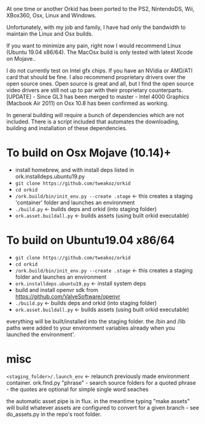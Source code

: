At one time or another Orkid has been ported to the PS2, NintendoDS, Wii, XBox360, Osx, Linux and Windows.

Unfortunately, with my job and family, I have had only the bandwidth to maintain the Linux and Osx builds.

If you want to minimize any pain, right now I would recommend Linux (Ubuntu 19.04 x86/64). The MacOsx build is only tested with latest Xcode on Mojave..

I do not currently test on Intel gfx chips. If you have an NVidia or AMD/ATI card that should be fine. I also recommend proprietary drivers over the open source ones. Open source is great and all, but I find the open source video drivers are still not up to par with their proprietary counterparts.
[UPDATE] - Since GL3 has been merged to master - Intel 4000 Graphics (Macbook Air 2011) on Osx 10.8 has been confirmed as working.

In general building will require a bunch of dependencies which are not included. There is a script included that automates the downloading, building and installation of these dependencies.

To build on Osx Mojave (10.14)+
==================================
* install homebrew, and with install deps listed in ork.installdeps.ubuntu19.py
* ```git clone https://github.com/tweakoz/orkid```
* ```cd orkid```
* ```/ork.build/bin/init_env.py --create .stage``` <- this creates a staging 'container' folder and launches an environment
* ```./build.py``` <- builds deps and orkid (into staging folder)
* ```ork.asset.buildall.py``` <- builds assets (using built orkid executable)

To build on Ubuntu19.04 x86/64
==================================
* ```git clone https://github.com/tweakoz/orkid```
* ```cd orkid```
* ```/ork.build/bin/init_env.py --create .stage``` <- this creates a staging folder and launches an environment
* ```ork.installdeps.ubuntu19.py``` <- install system deps
* build and install openvr sdk from https://github.com/ValveSoftware/openvr
* ```./build.py``` <- builds deps and orkid (into staging folder)
* ```ork.asset.buildall.py``` <- builds assets (using built orkid executable)

everything will be built/installed into the staging folder.
the <stage>/bin and <stage>/lib paths were added to your environment variables already when you launched the environment'.

misc
=====
```<staging_folder>/.launch_env``` <- relaunch previously made environment container.
ork.find.py "phrase" - search source folders for a quoted phrase - the quotes are optional for simple single word seaches

the automatic asset pipe is in flux. in the meantime typing "make assets" will build whatever assets are configured to convert for a given branch - see do_assets.py in the repo's root folder.
